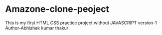 # Amazone-clone-peoject
This is my first HTML CSS practice project without JAVASCRIPT  version-1
<br>
Author-Abhishek kumar thakur
